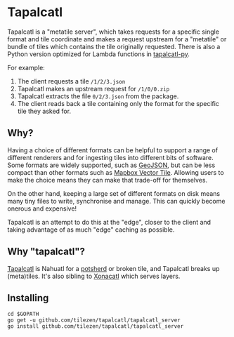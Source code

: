 Tapalcatl
=========

Tapalcatl is a "metatile server", which takes requests for a specific single format and tile coordinate and makes a request upstream for a "metatile" or bundle of tiles which contains the tile originally requested. There is also a Python version optimized for Lambda functions in [tapalcatl-py](https://github.com/tilezen/tapalcatl-py).

For example:

1. The client requests a tile `/1/2/3.json`
2. Tapalcatl makes an upstream request for `/1/0/0.zip`
3. Tapalcatl extracts the file `0/2/3.json` from the package.
4. The client reads back a tile containing only the format for the specific tile they asked for.

Why?
----

Having a choice of different formats can be helpful to support a range of different renderers and for ingesting tiles into different bits of software. Some formats are widely supported, such as [GeoJSON](http://geojson.org/), but can be less compact than other formats such as [Mapbox Vector Tile](https://github.com/mapbox/vector-tile-spec). Allowing users to make the choice means they can make that trade-off for themselves.

On the other hand, keeping a large set of different formats on disk means many tiny files to write, synchronise and manage. This can quickly become onerous and expensive!

Tapalcatl is an attempt to do this at the "edge", closer to the client and taking advantage of as much "edge" caching as possible.

Why "tapalcatl"?
---------------

[Tapalcatl](https://en.wiktionary.org/wiki/tapalcatl) is Nahuatl for a [potsherd](https://en.wiktionary.org/wiki/potsherd) or broken tile, and Tapalcatl breaks up (meta)tiles. It's also sibling to [Xonacatl](https://github.com/tilezen/xonacatl) which serves layers.

Installing
----------

```
cd $GOPATH
go get -u github.com/tilezen/tapalcatl/tapalcatl_server
go install github.com/tilezen/tapalcatl/tapalcatl_server
```
